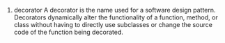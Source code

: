 1. decorator
A decorator is the name used for a software design pattern. Decorators dynamically alter the functionality of a function, method, or class without having to directly use subclasses or change the source code of the function being decorated.
